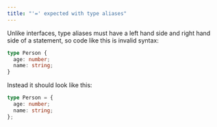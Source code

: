 ```yaml
---
title: "'=' expected with type aliases"
---
```


Unlike interfaces, type aliases must have a left hand side and right hand side
of a statement, so code like this is invalid syntax:

```ts
type Person {
  age: number;
  name: string;
}
```

Instead it should look like this:

```ts
type Person = {
  age: number;
  name: string;
};
```
